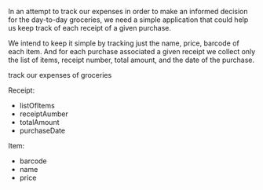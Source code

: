 In an attempt to track our expenses in order to make an informed decision for the day-to-day groceries, we need a simple application that could help us keep track of each receipt of a given purchase.

We intend to keep it simple by tracking just the name, price, barcode of each item. And for each purchase associated a given receipt we collect only the list of items, receipt number, total amount, and the date of the purchase.


track our expenses of groceries

Receipt:
 - listOfItems
 - receiptAumber
 - totalAmount
 - purchaseDate

Item:
 - barcode
 - name
 - price



